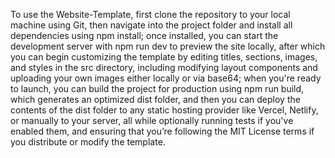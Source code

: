 To use the Website-Template, first clone the repository to your local machine using Git, then navigate into the project folder and install all dependencies using npm install; once installed, you can start the development server with npm run dev to preview the site locally, after which you can begin customizing the template by editing titles, sections, images, and styles in the src directory, including modifying layout components and uploading your own images either locally or via base64; when you're ready to launch, you can build the project for production using npm run build, which generates an optimized dist folder, and then you can deploy the contents of the dist folder to any static hosting provider like Vercel, Netlify, or manually to your server, all while optionally running tests if you've enabled them, and ensuring that you’re following the MIT License terms if you distribute or modify the template.
